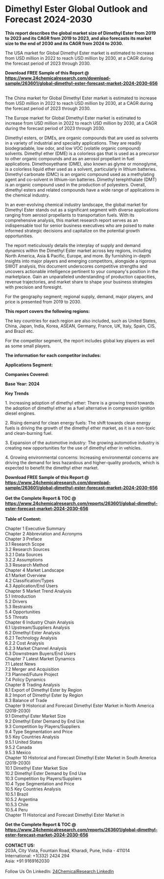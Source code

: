 <h1>Dimethyl Ester Global Outlook and Forecast 2024-2030</h1><p><strong>This report describes the global market size of Dimethyl Ester from 2019 to 2023 and its CAGR from 2019 to 2023, and also forecasts its market size to the end of 2030 and its CAGR from 2024 to 2030.</strong></p><p>
</p><p>The USA market for Global Dimethyl Ester market is estimated to increase from USD million in 2022 to reach USD million by 2030, at a CAGR during the forecast period of 2023 through 2030.</p><div><b>Download FREE Sample of this Report @ 
            <a href="https://www.24chemicalresearch.com/download-sample/263601/global-dimethyl-ester-forecast-market-2024-2030-656">
            https://www.24chemicalresearch.com/download-sample/263601/global-dimethyl-ester-forecast-market-2024-2030-656</a></b></div><br><p>
</p><p>The China market for Global Dimethyl Ester market is estimated to increase from USD million in 2022 to reach USD million by 2030, at a CAGR during the forecast period of 2023 through 2030.</p><p>
</p><p>The Europe market for Global Dimethyl Ester market is estimated to increase from USD million in 2022 to reach USD million by 2030, at a CAGR during the forecast period of 2023 through 2030.</p><p>
</p><p>Dimethyl esters, or DMEs, are organic compounds that are used as solvents in a variety of industrial and specialty applications. They are readily biodegradable, low odor, and low VOC (volatile organic compound) solvents. Dimethyl ether (DME) is a colorless gas that is used as a precursor to other organic compounds and as an aerosol propellant in fuel applications. Dimethoxyethane (DME), also known as glyme or monoglyme, is a colorless liquid ether used as a solvent, particularly in lithium batteries. Dimethyl carbonate (DMC) is an organic compound used as a methylating agent and co-solvent in lithium-ion batteries. Dimethyl terephthalate (DMT) is an organic compound used in the production of polyesters. Overall, dimethyl esters and related compounds have a wide range of applications in the chemical industry.</p><p>
</p><p>
In an ever-evolving chemical industry landscape, the global market for Dimethyl Ester stands out as a significant segment with diverse applications ranging from aerosol propellants to transportation fuels. With its comprehensive analysis, this market research report serves as an indispensable tool for senior business executives who are poised to make informed strategic decisions and capitalize on the potential growth opportunities.</p><p>
</p><p>
The report meticulously details the interplay of supply and demand dynamics within the Dimethyl Ester market across key regions, including North America, Asia &amp; Pacific, Europe, and more. By furnishing in-depth insights into major players and emerging competitors, alongside a rigorous SWOT analysis, this document underscores competitive strengths and uncovers actionable intelligence pertinent to your company's position in the marketplace. Gain an unparalleled understanding of production capacities, revenue trajectories, and market share to shape your business strategies with precision and foresight.</p><p>
</p><p>
For the geography segment; regional supply, demand, major players, and price is presented from 2019 to 2030.</p><p>
</p><p>
<strong>This report covers the following regions:</strong></p><p>
</p><p>
</p><p>The key countries for each region are also included, such as United States, China, Japan, India, Korea, ASEAN, Germany, France, UK, Italy, Spain, CIS, and Brazil etc.</p><p>
</p><p>
For the competitor segment, the report includes global key players as well as some small players.</p><p>
</p><p>
<strong>The information for each competitor includes:</strong></p><p>
</p><p>
</p><p><strong>Applications Segment:</strong></p><p>
</p><p>
</p><p><strong>Companies Covered:</strong></p><p>
</p><p>
</p><p><strong>Base Year: 2024</strong></p><p>
</p><p>
</p><p><strong>Key Trends</strong></p><p>
1. Increasing adoption of dimethyl ether: There is a growing trend towards the adoption of dimethyl ether as a fuel alternative in compression ignition diesel engines.</p><p>
2. Rising demand for clean energy fuels: The shift towards clean energy fuels is driving the growth of the dimethyl ether market, as it is a non-toxic and clean-burning fuel.</p><p>
3. Expansion of the automotive industry: The growing automotive industry is creating new opportunities for the use of dimethyl ether in vehicles.</p><p>
4. Growing environmental concerns: Increasing environmental concerns are driving the demand for less hazardous and higher-quality products, which is expected to benefit the dimethyl ether market.</p><div><b>Download FREE Sample of this Report @ 
            <a href="https://www.24chemicalresearch.com/download-sample/263601/global-dimethyl-ester-forecast-market-2024-2030-656">
            https://www.24chemicalresearch.com/download-sample/263601/global-dimethyl-ester-forecast-market-2024-2030-656</a></b></div><br><div><b>Get the Complete Report & TOC @ 
            <a href="https://www.24chemicalresearch.com/reports/263601/global-dimethyl-ester-forecast-market-2024-2030-656">
            https://www.24chemicalresearch.com/reports/263601/global-dimethyl-ester-forecast-market-2024-2030-656</a></b></div><br>
            <b>Table of Content:</b><p>Chapter 1 Executive Summary<br />
Chapter 2 Abbreviation and Acronyms<br />
Chapter 3 Preface<br />
3.1 Research Scope<br />
3.2 Research Sources<br />
3.2.1 Data Sources<br />
3.2.2 Assumptions<br />
3.3 Research Method<br />
Chapter 4 Market Landscape<br />
4.1 Market Overview<br />
4.2 Classification/Types<br />
4.3 Application/End Users<br />
Chapter 5 Market Trend Analysis<br />
5.1 Introduction<br />
5.2 Drivers<br />
5.3 Restraints<br />
5.4 Opportunities<br />
5.5 Threats<br />
Chapter 6 Industry Chain Analysis<br />
6.1 Upstream/Suppliers Analysis<br />
6.2 Dimethyl Ester Analysis<br />
6.2.1 Technology Analysis<br />
6.2.2 Cost Analysis<br />
6.2.3 Market Channel Analysis<br />
6.3 Downstream Buyers/End Users<br />
Chapter 7 Latest Market Dynamics<br />
7.1 Latest News<br />
7.2 Merger and Acquisition<br />
7.3 Planned/Future Project<br />
7.4 Policy Dynamics<br />
Chapter 8 Trading Analysis<br />
8.1 Export of Dimethyl Ester by Region<br />
8.2 Import of Dimethyl Ester by Region<br />
8.3 Balance of Trade<br />
Chapter 9 Historical and Forecast Dimethyl Ester Market in North America (2019-2030)<br />
9.1 Dimethyl Ester Market Size<br />
9.2 Dimethyl Ester Demand by End Use<br />
9.3 Competition by Players/Suppliers<br />
9.4 Type Segmentation and Price<br />
9.5 Key Countries Analysis<br />
9.5.1 United States<br />
9.5.2 Canada<br />
9.5.3 Mexico<br />
Chapter 10 Historical and Forecast Dimethyl Ester Market in South America (2019-2030)<br />
10.1 Dimethyl Ester Market Size<br />
10.2 Dimethyl Ester Demand by End Use<br />
10.3 Competition by Players/Suppliers<br />
10.4 Type Segmentation and Price<br />
10.5 Key Countries Analysis<br />
10.5.1 Brazil<br />
10.5.2 Argentina<br />
10.5.3 Chile<br />
10.5.4 Peru<br />
Chapter 11 Historical and Forecast Dimethyl Ester Market in </p><div><b>Get the Complete Report & TOC @ 
            <a href="https://www.24chemicalresearch.com/reports/263601/global-dimethyl-ester-forecast-market-2024-2030-656">
            https://www.24chemicalresearch.com/reports/263601/global-dimethyl-ester-forecast-market-2024-2030-656</a></b></div><br><b>CONTACT US:</b><br>
            203A, City Vista, Fountain Road, Kharadi, Pune, India - 411014<br>
            International: +1(332) 2424 294<br>
            Asia: +91 9169162030 <br><br>
            Follow Us On LinkedIn: <a href="https://www.linkedin.com/company/24chemicalresearch/">24ChemicalResearch LinkedIn</a>
